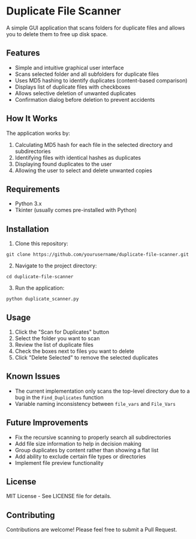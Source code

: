 # Duplicate File Scanner

A simple GUI application that scans folders for duplicate files and allows you to delete them to free up disk space.

## Features

- Simple and intuitive graphical user interface
- Scans selected folder and all subfolders for duplicate files
- Uses MD5 hashing to identify duplicates (content-based comparison)
- Displays list of duplicate files with checkboxes
- Allows selective deletion of unwanted duplicates
- Confirmation dialog before deletion to prevent accidents

## How It Works

The application works by:
1. Calculating MD5 hash for each file in the selected directory and subdirectories
2. Identifying files with identical hashes as duplicates
3. Displaying found duplicates to the user
4. Allowing the user to select and delete unwanted copies

## Requirements

- Python 3.x
- Tkinter (usually comes pre-installed with Python)

## Installation

1. Clone this repository:
```
git clone https://github.com/yourusername/duplicate-file-scanner.git
```

2. Navigate to the project directory:
```
cd duplicate-file-scanner
```

3. Run the application:
```
python duplicate_scanner.py
```

## Usage

1. Click the "Scan for Duplicates" button
2. Select the folder you want to scan
3. Review the list of duplicate files
4. Check the boxes next to files you want to delete
5. Click "Delete Selected" to remove the selected duplicates

## Known Issues

- The current implementation only scans the top-level directory due to a bug in the `Find_Duplicates` function
- Variable naming inconsistency between `file_vars` and `File_Vars`

## Future Improvements

- Fix the recursive scanning to properly search all subdirectories
- Add file size information to help in decision making
- Group duplicates by content rather than showing a flat list
- Add ability to exclude certain file types or directories
- Implement file preview functionality

## License

MIT License - See LICENSE file for details.

## Contributing

Contributions are welcome! Please feel free to submit a Pull Request.
